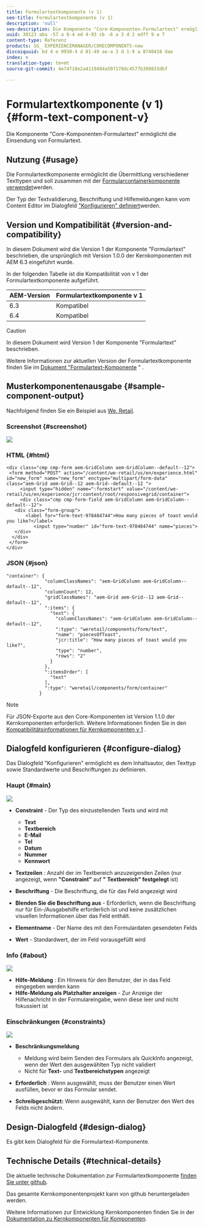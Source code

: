 ```yaml
---
title: Formulartextkomponente (v 1)
seo-title: Formulartextkomponente (v 1)
description: 'null'
seo-description: Die Komponente "Core-Komponenten-Formulartext" ermöglicht die Einsendung von Formulartext.
uuid: 30123 aba -57 a 8-4 ed 4-93 cb -6 a 3 d 2 edff 9 a 7
content-type: Referenz
products: SG_ EXPERIENCEMANAGER/CORECOMPONENTS-new
discoiquuid: bd 4 e 9930-4 d 81-49 ae-a 3 d 1-9 a 8740418 dae
index: n
translation-type: tm+mt
source-git-commit: 4e74f10e2a4119484a597178dc4577b399833dbf

---
```



# Formulartextkomponente (v 1){#form-text-component-v}

Die Komponente &quot;Core-Komponenten-Formulartext&quot; ermöglicht die Einsendung von Formulartext.

## Nutzung {#usage}

Die Formulartextkomponente ermöglicht die Übermittlung verschiedener Texttypen und soll zusammen mit der [Formularcontainerkomponente verwendet](form-container.md)werden.

Der Typ der Textvalidierung, Beschriftung und Hilfemeldungen kann vom Content Editor im Dialogfeld [&quot;Konfigurieren&quot; definiert](form-text-v1.md#main-pars_title)werden.

## Version und Kompatibilität {#version-and-compatibility}

In diesem Dokument wird die Version 1 der Komponente &quot;Formulartext&quot; beschrieben, die ursprünglich mit Version 1.0.0 der Kernkomponenten mit AEM 6.3 eingeführt wurde.

In der folgenden Tabelle ist die Kompatibilität von v 1 der Formulartextkomponente aufgeführt.

| AEM-Version | Formulartextkomponente v 1 |
|--- |--- |
| 6.3 | Kompatibel |
| 6.4 | Kompatibel |

>[!CAUTION]
>
>In diesem Dokument wird Version 1 der Komponente &quot;Formulartext&quot; beschrieben.
>
>Weitere Informationen zur aktuellen Version der Formulartextkomponente finden Sie im [Dokument &quot;Formulartext-Komponente](form-text.md) &quot; .

## Musterkomponentenausgabe {#sample-component-output}

Nachfolgend finden Sie ein Beispiel aus [We. Retail](https://helpx.adobe.com/experience-manager/6-4/sites/developing/using/we-retail.html).

### Screenshot {#screenshot}

![](assets/chlimage_1-22.png)

### HTML {#html}

```
<div class="cmp cmp-form aem-GridColumn aem-GridColumn--default--12">
 <form method="POST" action="/content/we-retail/us/en/experience.html" id="new_form" name="new_form" enctype="multipart/form-data" class="aem-Grid aem-Grid--12 aem-Grid--default--12 ">
     <input type="hidden" name=":formstart" value="/content/we-retail/us/en/experience/jcr:content/root/responsivegrid/container">
     <div class="cmp cmp-form-field aem-GridColumn aem-GridColumn--default--12">
   <div class="form-group">
       <label for="form-text-978484744">How many pieces of toast would you like?</label>
          <input type="number" id="form-text-978484744" name="pieces">
   </div>
  </div>
 </form>
</div>
```

### JSON {#json}

```
"container": {
              "columnClassNames": "aem-GridColumn aem-GridColumn--default--12",
              "columnCount": 12,
              "gridClassNames": "aem-Grid aem-Grid--12 aem-Grid--default--12",
              ":items": {
                "text": {
                  "columnClassNames": "aem-GridColumn aem-GridColumn--default--12",
                  ":type": "weretail/components/form/text",
                  "name": "piecesOfToast",
                  "jcr:title": "How many pieces of toast would you like?",
                  "type": "number",
                  "rows": "2"
                }
              },
              ":itemsOrder": [
                "text"
              ],
              ":type": "weretail/components/form/container"
            }
```

>[!NOTE]
>
>Für JSON-Exporte aus den Core-Komponenten ist Version 1.1.0 der Kernkomponenten erforderlich. Weitere Informationen finden Sie in den [Kompatibilitätsinformationen für Kernkomponenten v 1](versions.md#main-pars_title_236368006) .

## Dialogfeld konfigurieren {#configure-dialog}

Das Dialogfeld &quot;Konfigurieren&quot; ermöglicht es dem Inhaltsautor, den Texttyp sowie Standardwerte und Beschriftungen zu definieren.

### Haupt {#main}

![](assets/chlimage_1-23.png)

* **Constraint** - Der Typ des einzustellenden Texts und wird mit

   * **Text**
   * **Textbereich**
   * **E-Mail**
   * **Tel**
   * **Datum**
   * **Nummer**
   * **Kennwort**

* **Textzeilen** : Anzahl der im Textbereich anzuzeigenden Zeilen (nur angezeigt, wenn **&quot;Constraint&quot;** auf **&quot; Textbereich&quot; festgelegt** ist)

* **Beschriftung** - Die Beschriftung, die für das Feld angezeigt wird
* **Blenden Sie die Beschriftung aus** - Erforderlich, wenn die Beschriftung nur für Ein-/Ausgabehilfe erforderlich ist und keine zusätzlichen visuellen Informationen über das Feld enthält.
* **Elementname** - Der Name des mit den Formulardaten gesendeten Felds
* **Wert** - Standardwert, der im Feld vorausgefüllt wird

### Info {#about}

![](assets/chlimage_1-24.png)

* **Hilfe-Meldung** : Ein Hinweis für den Benutzer, der in das Feld eingegeben werden kann
* **Hilfe-Meldung als Platzhalter anzeigen** - Zur Anzeige der Hilfenachricht in der Formulareingabe, wenn diese leer und nicht fokussiert ist

### Einschränkungen {#constraints}

![](assets/chlimage_1-25.png)

* **Beschränkungsmeldung**

   * Meldung wird beim Senden des Formulars als QuickInfo angezeigt, wenn der Wert den ausgewählten Typ nicht validiert
   * Nicht für **Text-** und **Textbereichstypen** angezeigt

* **Erforderlich** : Wenn ausgewählt, muss der Benutzer einen Wert ausfüllen, bevor er das Formular sendet.
* **Schreibgeschützt:** Wenn ausgewählt, kann der Benutzer den Wert des Felds nicht ändern.

## Design-Dialogfeld {#design-dialog}

Es gibt kein Dialogfeld für die Formulartext-Komponente.

## Technische Details {#technical-details}

Die aktuelle technische Dokumentation zur Formulartextkomponente [finden Sie unter github](https://github.com/adobe/aem-core-wcm-components/tree/master/content/src/content/jcr_root/apps/core/wcm/components/form/text/v1/text).

Das gesamte Kernkomponentenprojekt kann von github heruntergeladen werden.

Weitere Informationen zur Entwicklung Kernkomponenten finden Sie in der [Dokumentation zu Kernkomponenten für Komponenten](developing.md).

